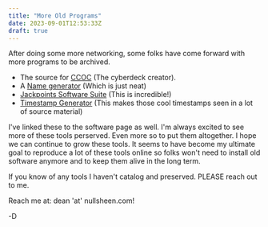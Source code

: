```yaml
---
title: "More Old Programs"
date: 2023-09-01T12:53:33Z
draft: true
---
```


After doing some more networking, some folks have come forward with more programs to be archived. 

* The source for [CCOC](/files/ccoc-161.zip) (The cyberdeck creator). 
* A [Name generator](/files/GameName.7z) (Which is just neat)
* [Jackpoints Software Suite](Jackpoint_Beta2_Redux_Setup.zip) (This is incredible!)
* [Timestamp Generator](/files/Timestamps.zip) (This makes those cool timestamps seen in a lot of source material)

I've linked these to the software page as well. I'm always excited to see more of these tools perserved. Even more so to put them altogether. I hope we can continue to grow these tools. It seems to have become my ultimate goal to reproduce a lot of these tools online so folks won't need to install old software anymore and to keep them alive in the long term.

If you know of any tools I haven't catalog and preserved. PLEASE reach out to me. 

Reach me at: dean 'at' nullsheen.com!

-D